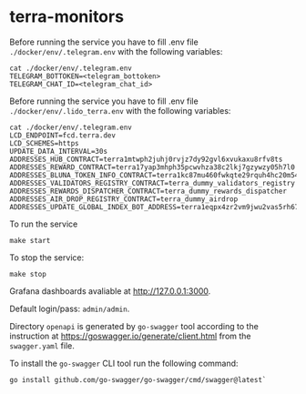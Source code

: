 # terra-monitors

Before running the service you have to fill .env file `./docker/env/.telegram.env` with the following variables:
```shell
cat ./docker/env/.telegram.env 
TELEGRAM_BOTTOKEN=<telegram_bottoken>
TELEGRAM_CHAT_ID=<telegram_chat_id>
```

Before running the service you have to fill .env file `./docker/env/.lido_terra.env` with the following variables:
```shell
cat ./docker/env/.telegram.env 
LCD_ENDPOINT=fcd.terra.dev
LCD_SCHEMES=https
UPDATE_DATA_INTERVAL=30s
ADDRESSES_HUB_CONTRACT=terra1mtwph2juhj0rvjz7dy92gvl6xvukaxu8rfv8ts
ADDRESSES_REWARD_CONTRACT=terra17yap3mhph35pcwvhza38c2lkj7gzywzy05h7l0
ADDRESSES_BLUNA_TOKEN_INFO_CONTRACT=terra1kc87mu460fwkqte29rquh4hc20m54fxwtsx7gp
ADDRESSES_VALIDATORS_REGISTRY_CONTRACT=terra_dummy_validators_registry
ADDRESSES_REWARDS_DISPATCHER_CONTRACT=terra_dummy_rewards_dispatcher
ADDRESSES_AIR_DROP_REGISTRY_CONTRACT=terra_dummy_airdrop
ADDRESSES_UPDATE_GLOBAL_INDEX_BOT_ADDRESS=terra1eqpx4zr2vm9jwu2vas5rh6704f6zzglsayf2fy
```

To run the service
```shell
make start
```

To stop the service:
```shell
make stop
```

Grafana dashboards avaliable at http://127.0.0.1:3000.

Default login/pass: `admin/admin`.

Directory `openapi` is generated by `go-swagger` tool according to the instruction at https://goswagger.io/generate/client.html from the `swagger.yaml` file.

To install the `go-swagger` CLI tool run the following command: 
```shell
go install github.com/go-swagger/go-swagger/cmd/swagger@latest`
```
